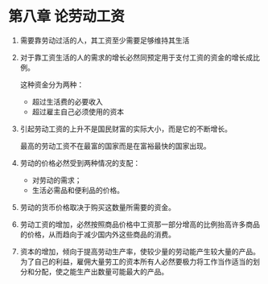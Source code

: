 # 第八章 论劳动工资

1. 需要靠劳动过活的人，其工资至少需要足够维持其生活

2. 对于靠工资生活的人的需求的增长必然同预定用于支付工资的资金的增长成比例。

   这种资金分为两种：

   - 超过生活费的必要收入
   - 超过雇主自己必须使用的资本

3. 引起劳动工资的上升不是国民财富的实际大小，而是它的不断增长。

   最高的劳动工资不在最富的国家而是在富裕最快的国家出现。

4. 劳动的价格必然受到两种情况的支配：

   - 对劳动的需求；
   - 生活必需品和便利品的价格。

5. 劳动的货币价格取决于购买这数量所需要的资金。

6. 劳动工资的增加，必然按照商品价格中工资那一部分增高的比例抬高许多商品的价格，从而趋向于减少国内外这些商品的消费。

7. 资本的增加，倾向于提高劳动生产率，使较少量的劳动能产生较大量的产品。为了自己的利益，雇佣大量劳工的资本所有人必然要极力将工作当作适当的划分和分配，使之能生产出数量可能最大的产品。